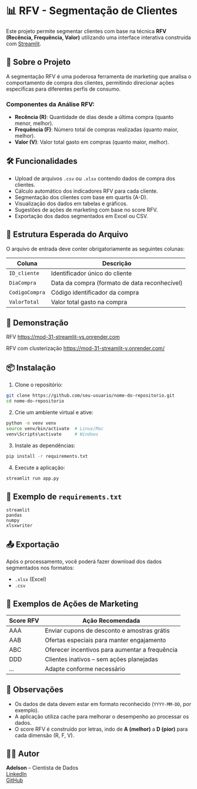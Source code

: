 # 📊 RFV - Segmentação de Clientes

Este projeto permite segmentar clientes com base na técnica **RFV (Recência, Frequência, Valor)** utilizando uma interface interativa construída com [Streamlit](https://streamlit.io/).

## 🚀 Sobre o Projeto

A segmentação RFV é uma poderosa ferramenta de marketing que analisa o comportamento de compra dos clientes, permitindo direcionar ações específicas para diferentes perfis de consumo.

### Componentes da Análise RFV:

- **Recência (R)**: Quantidade de dias desde a última compra (quanto menor, melhor).
- **Frequência (F)**: Número total de compras realizadas (quanto maior, melhor).
- **Valor (V)**: Valor total gasto em compras (quanto maior, melhor).

## 🛠 Funcionalidades

- Upload de arquivos `.csv` ou `.xlsx` contendo dados de compra dos clientes.
- Cálculo automático dos indicadores RFV para cada cliente.
- Segmentação dos clientes com base em quartis (A-D).
- Visualização dos dados em tabelas e gráficos.
- Sugestões de ações de marketing com base no score RFV.
- Exportação dos dados segmentados em Excel ou CSV.

## 📂 Estrutura Esperada do Arquivo

O arquivo de entrada deve conter obrigatoriamente as seguintes colunas:

| Coluna         | Descrição                                     |
|----------------|-----------------------------------------------|
| `ID_cliente`   | Identificador único do cliente                |
| `DiaCompra`    | Data da compra (formato de data reconhecível)|
| `CodigoCompra` | Código identificador da compra                |
| `ValorTotal`   | Valor total gasto na compra                   |

## 📸 Demonstração

RFV
https://mod-31-streamlit-vs.onrender.com

RFV com clusterização
https://mod-31-streamlit-v.onrender.com/

## 📦 Instalação

1. Clone o repositório:

```bash
git clone https://github.com/seu-usuario/nome-do-repositorio.git
cd nome-do-repositorio
```

2. Crie um ambiente virtual e ative:

```bash
python -m venv venv
source venv/bin/activate  # Linux/Mac
venv\Scripts\activate     # Windows
```

3. Instale as dependências:

```bash
pip install -r requirements.txt
```

4. Execute a aplicação:

```bash
streamlit run app.py
```

## 🧾 Exemplo de `requirements.txt`

```text
streamlit
pandas
numpy
xlsxwriter
```

## 📤 Exportação

Após o processamento, você poderá fazer download dos dados segmentados nos formatos:

- `.xlsx` (Excel)
- `.csv`

## 🎯 Exemplos de Ações de Marketing

| Score RFV | Ação Recomendada                                 |
|-----------|--------------------------------------------------|
| AAA       | Enviar cupons de desconto e amostras grátis      |
| AAB       | Ofertas especiais para manter engajamento        |
| ABC       | Oferecer incentivos para aumentar a frequência   |
| DDD       | Clientes inativos – sem ações planejadas         |
| ...       | Adapte conforme necessário                       |

## 📌 Observações

- Os dados de data devem estar em formato reconhecido (`YYYY-MM-DD`, por exemplo).
- A aplicação utiliza cache para melhorar o desempenho ao processar os dados.
- O score RFV é construído por letras, indo de **A (melhor)** a **D (pior)** para cada dimensão (R, F, V).

## 🧑‍💻 Autor

**Adelson** – Cientista de Dados  
[LinkedIn](https://linkedin.com/in/adelson21)  
[GitHub](https://github.com/Adelson021)




